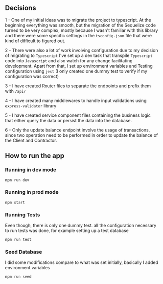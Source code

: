## Decisions

1 - One of my initial ideas was to migrate the project to typescript. At the 
beginning everything was smooth, but the migration of the Sequelize code turned
to be very complex, mostly because I wasn't familiar with this library and there were
some specific settings in the `tsconfig.json` file that were kind of difficult to 
figured out.

2 - There were also a lot of work involving configuration due to my decision of migrating
to `Typescript` I've set up a dev task that transpile `Typescript` code into `Javascript` and 
also watch for any change facilitating development. Apart from that, I set up
environment variables and Testing configuration using `jest` (I only created one dummy test
to verify if my configuration was correct)

3 - I have created Router files to separate the endpoints and prefix them with `/api/`

4 - I have created many middlewares to handle input validations using `express-validator` library

5 - I have created service component files containing the business logic that either query the data 
or persist the data into the database. 

6 - Only the update balance endpoint involve the usage of transactions, since two operation need to be
performed in order to update the balance of the Client and Contractor.

## How to run the app

### Running in dev mode

`npm run dev`

### Running in prod mode

`npm start`

### Running Tests 
Even though, there is only one dummy test. all the configuration necessary 
to run tests was done, for example setting up a test database

`npm run test`

### Seed Database

I did some modifications compare to what was set initially, 
basically I added environment variables

`npm run seed`


